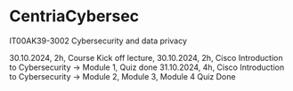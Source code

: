 # CentriaCybersec
IT00AK39-3002 Cybersecurity and data privacy

30.10.2024, 2h, Course Kick off lecture, 
30.10.2024, 2h, Cisco Introduction to Cybersecurity → Module 1, Quiz done
31.10.2024, 4h, Cisco Introduction to Cybersecurity → Module 2, Module 3, Module 4 Quiz Done
